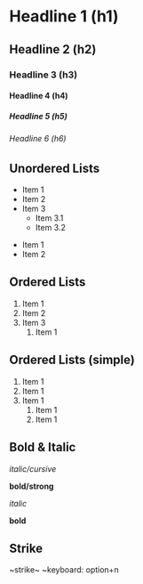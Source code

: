 # Headline 1 (h1)
## Headline 2 (h2)
### Headline 3 (h3)
#### Headline 4 (h4)
##### Headline 5 (h5)
###### Headline 6 (h6)

## Unordered Lists

* Item 1
* Item 2
* Item 3
  * Item 3.1
  * Item 3.2
 
- Item 1
- Item 2

## Ordered Lists

1. Item 1
2. Item 2
3. Item 3
   1. Item 1

## Ordered Lists (simple)

1. Item 1
1. Item 1
1. Item 1
   1. Item 1
   1. Item 1

## Bold & Italic

*italic/cursive*

**bold/strong**

_italic_

__bold__

## Strike

~strike~ ~keyboard: option+n
